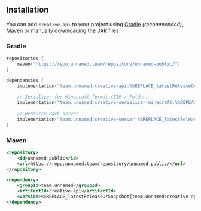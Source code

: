 ## Installation

You can add `creative-api` to your project using [Gradle](https://gradle.org/)
*(recommended)*, [Maven](https://maven.apache.org/) or manually downloading the
JAR files


### Gradle
```kotlin
repositories {
    maven("https://repo.unnamed.team/repository/unnamed-public/")
}
```
```kotlin
dependencies {
    implementation("team.unnamed:creative-api:%%REPLACE_latestReleaseOrSnapshot{team.unnamed:creative-api}%%")
    
    // Serializer for Minecraft format (ZIP / Folder)
    implementation("team.unnamed:creative-serializer-minecraft:%%REPLACE_latestReleaseOrSnapshot{team.unnamed:creative-serializer-minecraft}%%")
    
    // Resource Pack server
    implementation("team.unnamed:creative-server:%%REPLACE_latestReleaseOrSnapshot{team.unnamed:creative-server}%%")
}
```


### Maven

```xml
<repository>
    <id>unnamed-public</id>
    <url>https://repo.unnamed.team/repository/unnamed-public/</url>
</repository>
```
```xml
<dependency>
    <groupId>team.unnamed</groupId>
    <artifactId>creative-api</artifactId>
    <version>%%REPLACE_latestReleaseOrSnapshot{team.unnamed:creative-api}%%</version>
</dependency>
```